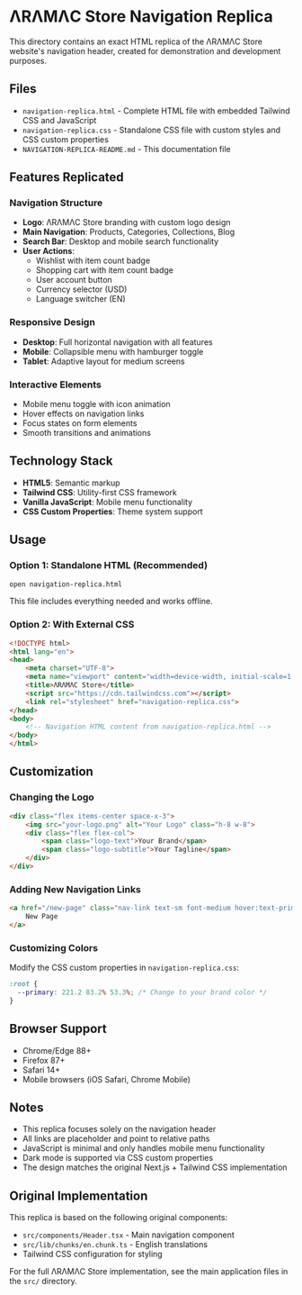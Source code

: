 # ΛRΛMΛC Store Navigation Replica

This directory contains an exact HTML replica of the ΛRΛMΛC Store website's navigation header, created for demonstration and development purposes.

## Files

- `navigation-replica.html` - Complete HTML file with embedded Tailwind CSS and JavaScript
- `navigation-replica.css` - Standalone CSS file with custom styles and CSS custom properties
- `NAVIGATION-REPLICA-README.md` - This documentation file

## Features Replicated

### Navigation Structure
- **Logo**: ΛRΛMΛC Store branding with custom logo design
- **Main Navigation**: Products, Categories, Collections, Blog
- **Search Bar**: Desktop and mobile search functionality
- **User Actions**:
  - Wishlist with item count badge
  - Shopping cart with item count badge
  - User account button
  - Currency selector (USD)
  - Language switcher (EN)

### Responsive Design
- **Desktop**: Full horizontal navigation with all features
- **Mobile**: Collapsible menu with hamburger toggle
- **Tablet**: Adaptive layout for medium screens

### Interactive Elements
- Mobile menu toggle with icon animation
- Hover effects on navigation links
- Focus states on form elements
- Smooth transitions and animations

## Technology Stack

- **HTML5**: Semantic markup
- **Tailwind CSS**: Utility-first CSS framework
- **Vanilla JavaScript**: Mobile menu functionality
- **CSS Custom Properties**: Theme system support

## Usage

### Option 1: Standalone HTML (Recommended)
```bash
open navigation-replica.html
```
This file includes everything needed and works offline.

### Option 2: With External CSS
```html
<!DOCTYPE html>
<html lang="en">
<head>
    <meta charset="UTF-8">
    <meta name="viewport" content="width=device-width, initial-scale=1.0">
    <title>ΛRΛMΛC Store</title>
    <script src="https://cdn.tailwindcss.com"></script>
    <link rel="stylesheet" href="navigation-replica.css">
</head>
<body>
    <!-- Navigation HTML content from navigation-replica.html -->
</body>
</html>
```

## Customization

### Changing the Logo
```html
<div class="flex items-center space-x-3">
    <img src="your-logo.png" alt="Your Logo" class="h-8 w-8">
    <div class="flex flex-col">
        <span class="logo-text">Your Brand</span>
        <span class="logo-subtitle">Your Tagline</span>
    </div>
</div>
```

### Adding New Navigation Links
```html
<a href="/new-page" class="nav-link text-sm font-medium hover:text-primary transition-colors">
    New Page
</a>
```

### Customizing Colors
Modify the CSS custom properties in `navigation-replica.css`:
```css
:root {
  --primary: 221.2 83.2% 53.3%; /* Change to your brand color */
}
```

## Browser Support

- Chrome/Edge 88+
- Firefox 87+
- Safari 14+
- Mobile browsers (iOS Safari, Chrome Mobile)

## Notes

- This replica focuses solely on the navigation header
- All links are placeholder and point to relative paths
- JavaScript is minimal and only handles mobile menu functionality
- Dark mode is supported via CSS custom properties
- The design matches the original Next.js + Tailwind CSS implementation

## Original Implementation

This replica is based on the following original components:
- `src/components/Header.tsx` - Main navigation component
- `src/lib/chunks/en.chunk.ts` - English translations
- Tailwind CSS configuration for styling

For the full ΛRΛMΛC Store implementation, see the main application files in the `src/` directory.